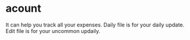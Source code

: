 # acount
It can help you track all your expenses.
Daily file is for your daily update.
Edit file is for your uncommon updaily.

